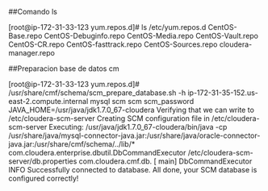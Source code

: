 ##Comando ls

[root@ip-172-31-33-123 yum.repos.d]# ls /etc/yum.repos.d
CentOS-Base.repo  CentOS-Debuginfo.repo  CentOS-Media.repo    CentOS-Vault.repo
CentOS-CR.repo    CentOS-fasttrack.repo  CentOS-Sources.repo  cloudera-manager.repo

##Preparacion base de datos cm

[root@ip-172-31-33-123 yum.repos.d]# /usr/share/cmf/schema/scm_prepare_database.sh -h ip-172-31-35-152.us-east-2.compute.internal mysql scm scm scm_password
JAVA_HOME=/usr/java/jdk1.7.0_67-cloudera
Verifying that we can write to /etc/cloudera-scm-server
Creating SCM configuration file in /etc/cloudera-scm-server
Executing:  /usr/java/jdk1.7.0_67-cloudera/bin/java -cp /usr/share/java/mysql-connector-java.jar:/usr/share/java/oracle-connector-java.jar:/usr/share/cmf/schema/../lib/* com.cloudera.enterprise.dbutil.DbCommandExecutor /etc/cloudera-scm-server/db.properties com.cloudera.cmf.db.
[                          main] DbCommandExecutor              INFO  Successfully connected to database.
All done, your SCM database is configured correctly!
